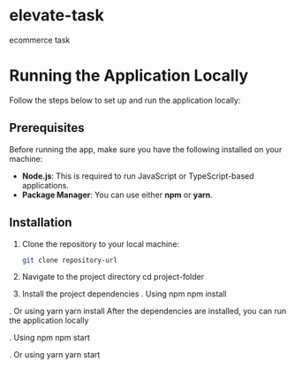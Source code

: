 # elevate-task
ecommerce task
# Running the Application Locally

Follow the steps below to set up and run the application locally:

## Prerequisites

Before running the app, make sure you have the following installed on your machine:

- **Node.js**: This is required to run JavaScript or TypeScript-based applications.
- **Package Manager**: You can use either **npm** or **yarn**.

## Installation

1. Clone the repository to your local machine:
   ```bash
   git clone repository-url

2. Navigate to the project directory
cd project-folder

3. Install the project dependencies
 . Using npm
 npm install

 . Or using yarn
  yarn install
After the dependencies are installed, you can run the application locally

 . Using npm
 npm start

 . Or using yarn
  yarn start
